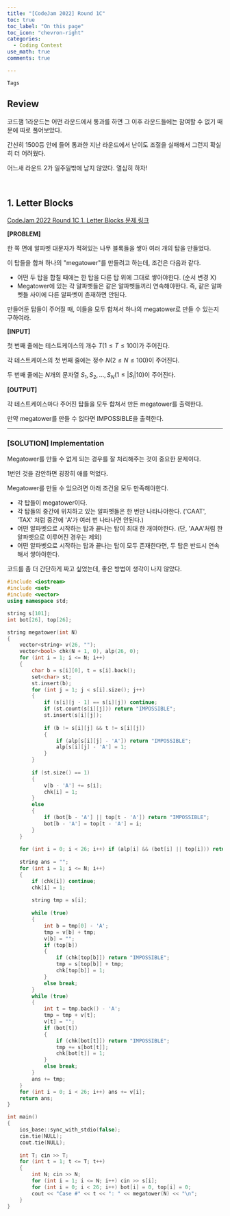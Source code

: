 ```yaml
---
title: "[CodeJam 2022] Round 1C"
toc: true
toc_label: "On this page"
toc_icon: "chevron-right"
categories:
  - Coding Contest
use_math: true
comments: true

---
```


`Tags` 

## Review

코드잼 1라운드는 어떤 라운드에서 통과를 하면 그 이후 라운드들에는 참여할 수 없기 때문에 따로 풀어보았다.

간신히 1500등 안에 들어 통과한 지난 라운드에서 난이도 조절을 실패해서 그런지 확실히 더 어려웠다.

어느새 라운드 2가 일주일밖에 남지 않았다. 열심히 하자!

<br/>

## 1. Letter Blocks

[CodeJam 2022 Round 1C 1. Letter Blocks 문제 링크](https://codingcompetitions.withgoogle.com/codejam/round/0000000000877b42/0000000000afe6a1#problem)

**[PROBLEM]**

한 쪽 면에 알파벳 대문자가 적혀있는 나무 블록들을 쌓아 여러 개의 탑을 만들었다.

이 탑들을 합쳐 하나의 "megatower"를 만들려고 하는데, 조건은 다음과 같다.

- 어떤 두 탑을 합칠 때에는 한 탑을 다른 탑 위에 그대로 쌓아야한다. (순서 변경 X)
- Megatower에 있는 각 알파벳들은 같은 알파벳들끼리 연속해야한다. 즉, 같은 알파벳들 사이에 다른 알파벳이 존재하면 안된다.

만들어둔 탑들이 주어질 때, 이들을 모두 합쳐서 하나의 megatower로 만들 수 있는지 구하여라.

**[INPUT]**

첫 번째 줄에는 테스트케이스의 개수 $T$($1 \leq T \leq 100$)가 주어진다.

각 테스트케이스의 첫 번째 줄에는 정수 $N$($2 \leq N \leq 100$)이 주어진다.

두 번째 줄에는 $N$개의 문자열 $S_1, S_2, \dots, S_N$($1 \leq \left\vert S_i \right\vert 10$)이 주어진다.

**[OUTPUT]**

각 테스트케이스마다 주어진 탑들을 모두 합쳐서 만든 megatower를 출력한다.

만약 megatower를 만들 수 없다면 IMPOSSIBLE을 출력한다.

---

### [SOLUTION] Implementation

Megatower를 만들 수 없게 되는 경우를 잘 처리해주는 것이 중요한 문제이다.

1번인 것을 감안하면 굉장히 애를 먹었다.

Megatower를 만들 수 있으려면 아래 조건을 모두 만족해야한다.

- 각 탑들이 megatower이다.
- 각 탑들의 중간에 위치하고 있는 알파벳들은 한 번만 나타나야한다. ('CAAT', 'TAX' 처럼 중간에 'A'가 여러 번 나타나면 안된다.)
- 어떤 알파벳으로 시작하는 탑과 끝나는 탑이 최대 한 개여야한다. (단, 'AAA'처럼 한 알파벳으로 이루어진 경우는 제외)
- 어떤 알파벳으로 시작하는 탑과 끝나는 탑이 모두 존재한다면, 두 탑은 반드시 연속해서 쌓아야한다.

코드를 좀 더 간단하게 짜고 싶었는데, 좋은 방법이 생각이 나지 않았다.

```cpp
#include <iostream>
#include <set>
#include <vector>
using namespace std;

string s[101];
int bot[26], top[26];

string megatower(int N)
{
    vector<string> v(26, "");
    vector<bool> chk(N + 1, 0), alp(26, 0);
    for (int i = 1; i <= N; i++)
    {
        char b = s[i][0], t = s[i].back();
        set<char> st;
        st.insert(b);
        for (int j = 1; j < s[i].size(); j++)
        {
            if (s[i][j - 1] == s[i][j]) continue;
            if (st.count(s[i][j])) return "IMPOSSIBLE";
            st.insert(s[i][j]);
            
            if (b != s[i][j] && t != s[i][j])
            {
                if (alp[s[i][j] - 'A']) return "IMPOSSIBLE";
                alp[s[i][j] - 'A'] = 1;
            }
        }
        
        if (st.size() == 1)
        {
            v[b - 'A'] += s[i];
            chk[i] = 1;
        }
        else
        {
            if (bot[b - 'A'] || top[t - 'A']) return "IMPOSSIBLE";
            bot[b - 'A'] = top[t - 'A'] = i;
        }
    }
    
    for (int i = 0; i < 26; i++) if (alp[i] && (bot[i] || top[i])) return "IMPOSSIBLE";
    
    string ans = "";
    for (int i = 1; i <= N; i++)
    {
        if (chk[i]) continue;
        chk[i] = 1;
        
        string tmp = s[i];
        
        while (true)
        {
            int b = tmp[0] - 'A';
            tmp = v[b] + tmp;
            v[b] = "";
            if (top[b])
            {
                if (chk[top[b]]) return "IMPOSSIBLE";
                tmp = s[top[b]] + tmp;
                chk[top[b]] = 1;
            }
            else break;
        }
        while (true)
        {
            int t = tmp.back() - 'A';
            tmp = tmp + v[t];
            v[t] = "";
            if (bot[t])
            {
                if (chk[bot[t]]) return "IMPOSSIBLE";
                tmp += s[bot[t]];
                chk[bot[t]] = 1;
            }
            else break;
        }
        ans += tmp;
    }
    for (int i = 0; i < 26; i++) ans += v[i];
    return ans;
}

int main()
{
    ios_base::sync_with_stdio(false);
    cin.tie(NULL);
    cout.tie(NULL);
    
    int T; cin >> T;
    for (int t = 1; t <= T; t++)
    {
        int N; cin >> N;
        for (int i = 1; i <= N; i++) cin >> s[i];
        for (int i = 0; i < 26; i++) bot[i] = 0, top[i] = 0;
        cout << "Case #" << t << ": " << megatower(N) << "\n";
    }
}
```

<br/>














